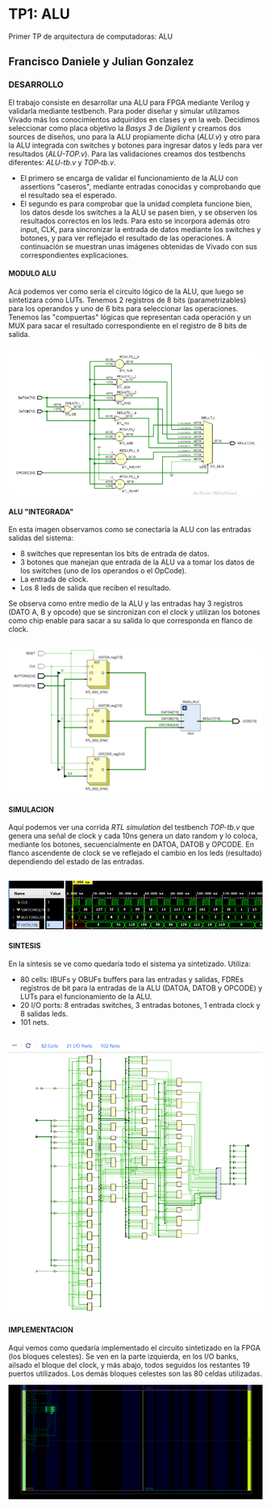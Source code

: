 # TP1: ALU
Primer TP de arquitectura de computadoras: ALU

## Francisco Daniele y Julian Gonzalez

### DESARROLLO
El trabajo consiste en desarrollar una ALU para FPGA mediante Verilog y validarla mediante testbench. Para poder diseñar y simular utilizamos Vivado más los conocimientos adquiridos en clases y en la web.
Decidimos seleccionar como placa objetivo la _Basys 3_ de _Digilent_ y creamos dos sources de diseños, uno para la ALU propiamente dicha (_ALU.v_) y otro para la ALU integrada con switches y botones para ingresar datos y leds para ver resultados (_ALU-TOP.v_).
Para las validaciones creamos dos testbenchs diferentes: _ALU-tb.v_ y _TOP-tb.v_.
-    El primero se encarga de validar el funcionamiento de la ALU con assertions "caseros", mediante entradas conocidas y comprobando que el resultado sea el esperado.
-    El segundo es para comprobar que la unidad completa funcione bien, los datos desde los switches a la ALU se pasen bien, y se observen los resultados correctos en los leds. Para esto se incorpora además otro input, CLK, para sincronizar la entrada de datos mediante los switches y botones, y para ver reflejado el resultado de las operaciones.
A continuación se muestran unas imágenes obtenidas de Vivado con sus correspondientes explicaciones.

#### MODULO ALU
Acá podemos ver como sería el circuito lógico de la ALU, que luego se sintetizara cómo LUTs. Tenemos 2 registros de 8 bits (parametrizables) para los operandos y uno de 6 bits para seleccionar las operaciones. Tenemos las "compuertas" lógicas que representan cada operación y un MUX para sacar el resultado correspondiente en el registro de 8 bits de salida.

![ALU schematic](images/alu.PNG)
---
#### ALU "INTEGRADA"
En esta imagen observamos como se conectaría la ALU con las entradas salidas del sistema:
-    8 switches que representan los bits de entrada de datos.
-    3 botones que manejan que entrada de la ALU va a tomar los datos de los switches (uno de los operandos o el OpCode).
-    La entrada de clock.
-    Los 8 leds de salida que reciben el resultado.

Se observa como entre medio de la ALU y las entradas hay 3 registros (DATO A, B y opcode) que se sincronizan con el clock y utilizan los botones como chip enable para sacar a su salida lo que corresponda en flanco de clock.

![TOP schematic](images/top.PNG)
---
#### SIMULACION
Aquí podemos ver una corrida _RTL simulation_ del testbench _TOP-tb.v_ que genera una señal de clock y cada 10ns genera un dato random y lo coloca, mediante los botones, secuencialmente en DATOA, DATOB y OPCODE. En flanco ascendente de clock se ve reflejado el cambio en los leds (resultado) dependiendo del estado de las entradas. 

![simulation](images/simulation.PNG)
---
#### SINTESIS
En la síntesis se ve como quedaría todo el sistema ya sintetizado. Utiliza:
-    80 cells: IBUFs y OBUFs buffers para las entradas y salidas, FDREs registros de bit para la entradas de la ALU (DATOA, DATOB y OPCODE) y LUTs para el funcionamiento de la ALU.
-    20 I/O ports: 8 entradas switches, 3 entradas botones, 1 entrada clock y 8 salidas leds.
-    101 nets.

![synthesis schematic](images/synthesis.PNG)
---
#### IMPLEMENTACION
Aquí vemos como quedaría implementado el circuito sintetizado en la FPGA (los bloques celestes). Se ven en la parte izquierda, en los I/O banks, ailsado el bloque del clock, y más abajo, todos seguidos los restantes 19 puertos utilizados.
Los demás bloques celestes son las 80 celdas utilizadas.

![implementation](images/implementation.PNG)
